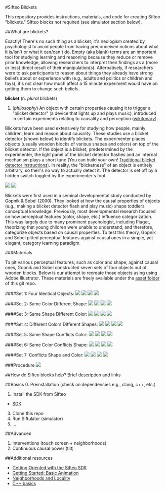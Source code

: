 #Sifteo Blickets

 This repository provides instructions, materials, and code for creating Sifteo "blickets." Sifteo blocks not required (see simulator section below).

##What are blickets?

Exactly!
There's no such thing as a blicket; it's neologism created by psychologist to avoid people from having preconceived notions about what it is/isn't or what it can/can't do.
Empty (aka blank) terms are an important tool for studying learning and reasoning because they reduce or remove prior knowledge, allowing researchers to interpret their findings as a (more or less) direct result of their manipulation(s).
Alternatively, if researchers were to ask participants to reason about things they already have strong beliefs about or experience with (e.g., adults and politics or children and toys), it's not clear how much affect a 15 minute experiment would have on getting them to change such beliefs.

**blicket** (n. *plural* blickets)

1. (*philosophy*) An object with certain properties causing it to trigger a "blicket detector" (a device that lights up and plays music), introduced in certain experiments relating to causality and perception ([wikitonary](http://en.wiktionary.org/wiki/blicket)).

Blickets have been used extensively for studying how people, mainly children, learn and reason about causality. 
These studies use a blicket detector (shown below) to identify blickets.
The experimenter places objects (usually wooden blocks of various shapes and colors) on top of the blicket detector.
If the object is a blicket, predetermined by the experimenter, the light panel of the blicket detector flashes and an internal mechanism plays a short tune (You can build your own! [Traditional blicket detector instructions](http://depts.washington.edu/idl/light_detail.htm)).
In reality, the "blicketness" of an object is entirely arbitrary, so their's no way to actually detect it.
The detector is set off by a hidden switch toggled by the experimenter's foot.

![][blicket_guts]
![][blicket_detector]

[blicket_guts]: http://depts.washington.edu/idl/images/blicket_internal_bottom.jpg
[blicket_detector]: http://depts.washington.edu/idl/images/Blicket_top.jpg

Blickets were first used in a seminal developmental study conducted by Gopnik & Sobel (2000).
They looked at how the causal properties of objects (e.g., making a blicket detector flash and play music) shape toddlers conceptual knowledge.
Previously, most developmental research focused on how perceptual features (color, shape, etc.) influence categorization.
This was largely due to many prominent psychologist, including Piaget, theorizing that young children were unable to understand, and therefore, categorize objects based on causal properties.
To test this theory, Gopnik and Sobel pitted perceptual features against causal ones in a simple, yet elegant, category learning paradigm.

###Materials

To pit various perceptual features, such as color and shape, against causal ones, Gopnik and Sobel constructed seven sets of four objects out of wooden blocks. Below is our attempt to recreate those objects using using Adobe Illustrator. These materials are freely available under the [asset folder](https://github.com/jbmartin/SifteoBlickets/tree/master/assets) of this git repo.

####Set 1: Four Identical Objects:
![][green_rect]  ![][green_rect]  ![][green_rect] ![][green_rect]

####Set 2: Same Color Different Shape:
![][green_rect]  ![][green_sq]  ![][green_rounded_rect] ![][green_oval]

####Set 3: Same Shape Different Color:
![][red_rect]  ![][green_rect]  ![][yellow_rect] ![][blue_rect]

####Set 4: Different Colors Different Shapes:
![][green_sq]  ![][blue_oval]  ![][red_tri] ![][yellow_rounded_rect]

####Set 5: Same Shape Conflicts Color:
![][green_rounded_rect]  ![][green_rounded_rect]  ![][red_rounded_rect] ![][red_rounded_rect]

####Set 6: Same Color Conflicts Shape:
![][green_rounded_rect]  ![][green_rounded_rect]  ![][green_sq] ![][green_sq]

####Set 7: Conflicts Shape and Color:
![][red_rect]  ![][red_rect]  ![][green_sq] ![][green_sq]

[green_rect]: https://github.com/jbmartin/SifteoBlickets/blob/master/assets/green_rect.png?raw=true
[red_rect]: https://github.com/jbmartin/SifteoBlickets/blob/master/assets/red_rect.png?raw=true
[yellow_rect]: https://github.com/jbmartin/SifteoBlickets/blob/master/assets/yellow_rect.png?raw=true
[green_oval]: https://github.com/jbmartin/SifteoBlickets/blob/master/assets/green_oval.png?raw=true
[green_sq]: https://github.com/jbmartin/SifteoBlickets/blob/master/assets/green_sq.png?raw=true
[green_rounded_rect]: https://github.com/jbmartin/SifteoBlickets/blob/master/assets/green_rounded_rect.png?raw=true
[blue_oval]: https://github.com/jbmartin/SifteoBlickets/blob/master/assets/blue_oval.png?raw=true
[blue_rect]: https://github.com/jbmartin/SifteoBlickets/blob/master/assets/blue_rect.png?raw=true
[red_tri]: https://github.com/jbmartin/SifteoBlickets/blob/master/assets/red_tri.png?raw=true
[yellow_rounded_rect]: https://github.com/jbmartin/SifteoBlickets/blob/master/assets/yellow_rounded_rect.png?raw=true
[red_rounded_rect]: https://github.com/jbmartin/SifteoBlickets/blob/master/assets/red_rounded_rect.png?raw=true

###Procedure
![][screen_shot]

[screen_shot]: https://github.com/jbmartin/SifteoBlickets/blob/master/blog_assets/screen_shot.png?raw=true

##How do Sifteo blocks help?
Brief description and links

##Basics
0. Preinstallation (check on dependencies e.g., clang, c++, etc.)
1. Install the SDK from Sifteo
  - [SDK](https://developers.sifteo.com/docs/SifteoSDK/0.9.8/getting_started.html)
3. Clone this repo
4. Run Siftulator (simulator)
5. ...

##Advanced
1. Interventions (touch screen + neighborhoods)
2. Continuous causal power (tilt)

##Additional resources
* [Getting Oriented with the Sifteo SDK](http://tech.sifteo.com/2013/01/08/getting-oriented-with-the-sifteo-sdk/)
* [Getting Started: Basic Animation](http://tech.sifteo.com/2013/01/22/getting-started-basic-animation/)
* [Neighborhoods and Locality](http://tech.sifteo.com/2013/01/03/neighborhoods-and-locality/)
* [C++ basics](http://www.cprogramming.com/tutorial.html)
